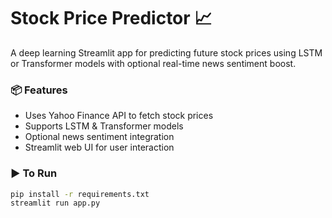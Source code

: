 

# Stock Price Predictor 📈

A deep learning Streamlit app for predicting future stock prices using LSTM or Transformer models with optional real-time news sentiment boost.

### 📦 Features
- Uses Yahoo Finance API to fetch stock prices
- Supports LSTM & Transformer models
- Optional news sentiment integration
- Streamlit web UI for user interaction

### ▶️ To Run

```bash
pip install -r requirements.txt
streamlit run app.py
